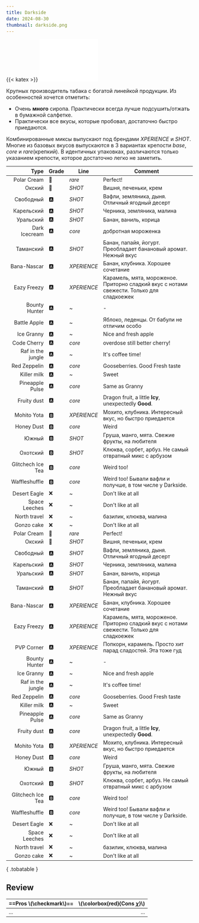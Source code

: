 ```yaml
---
title: Darkside
date: 2024-08-30
thumbnail: darkside.png
---
```


{{< katex >}}
![tobacco ds](darkside.png "yo")

Крупных производитель табака с богатой линейкой продукции. Из особенностей хочется отметить:

- Очень **много** сиропа. Практически всегда лучше подсушить/отжать в бумажной салфетке.
- Практически все вкусы, которые пробовал, достаточно быстро приедаются.

Комбинированные миксы выпускают под брендами _XPERIENCE_ и _SHOT_. Многие из базовых вкусов выпускаются в 3 вариантах крепости _base_, _core_ и _rare_(крепкий). В идентичных упаковках, различаются только указанием крепости, которое достаточно легко не заметить.


|              Type | Grade | Line        | Comment                                                                                   |
| ----------------: | ----- | ----------- | ----------------------------------------------------------------------------------------- |
|       Polar Cream | 👑     | _rare_      | Perfect!                                                                                  |
|            Окский | 👑     | _SHOT_      | Вишня, печеньки, крем                                                                     |
|         Свободный | 🅰️     | _SHOT_      | Вафли, земляника, дыня. Отличный ягодный десерт                                           |
|        Карельский | 🅰️     | _SHOT_      | Черника, земляника, малина                                                                |
|         Уральский | 🅰️     | _SHOT_      | Банан, ваниль, корица                                                                     |
|     Dark Icecream | 🅰️     | _core_      | добротная мороженка                                                                       |
|         Таманский | 🅰️     | _SHOT_      | Банан, папайя, йогурт. Преобладает банановый аромат. Нежный вкус                          |
|       Bana-Nascar | 🅰️     | _XPERIENCE_ | Банан, клубника. Хорошее сочетание                                                        |
|       Eazy Freezy | 🅰️     | _XPERIENCE_ | Карамель, мята, мороженое. Приторно сладкий вкус с нотами свежести. Только для сладкоежек |
|     Bounty Hunter | 🅰️     | ~           | -                                                                                         |
|      Battle Apple | 🅰️     | ~           | Яблоко, леденцы. От бабули не отличим особо                                               |
|        Ice Granny | 🅰️     | ~           | Nice and fresh apple                                                                      |
|       Code Cherry | 🅰️     | _core_      | overdose still better cherry!                                                             |
| Raf in the jungle | 🅰️     | ~           | It's coffee time!                                                                         |
|      Red Zeppelin | 🅰️     | _core_      | Gooseberries. Good Fresh taste                                                            |
|       Killer milk | 🅰️     | ~           | Sweet                                                                                     |
|   Pineapple Pulse | 🅰️     | _core_      | Same as Granny                                                                            |
|       Fruity dust | 🅰️     | _core_      | Dragon fruit, a little **Icy**, unexpectedly **Good**.                                    |
|       Mohito Yota | 🅱️     | _XPERIENCE_ | Мохито, клубника. Интересный вкус, но быстро приедается                                   |
|        Honey Dust | 🅱️     | _core_      | Weird                                                                                     |
|             Южный | 🅱️     | _SHOT_      | Груша, манго, мята. Свежие фрукты, на любителя                                            |
|          Охотский | 🅱️     | _SHOT_      | Клюква, сорбет, арбуз. Не самый отвратный микс с арбузом                                  |
| Glitchech Ice Tea | 🅱️     | _core_      | Weird too!                                                                                |
|     Waffleshuffle | 🅱️     | _core_      | Weird too! Бывали вафли и получше, в том числе у Darkside.                                |
|      Desert Eagle | ❌     | ~           | Don't like at all                                                                         |
|     Space Leeches | ❌     | ~           | Don't like at all                                                                         |
|      North travel | ❌     | ~           | базилик, клюква, малина                                                                   |
|        Gonzo cake | ❌     | ~           | Don't like at all                                                                         |
|       Polar Cream | 👑     | _rare_      | Perfect!                                                                                  |
|            Окский | 👑     | _SHOT_      | Вишня, печеньки, крем                                                                     |
|         Свободный | 🅰️     | _SHOT_      | Вафли, земляника, дыня. Отличный ягодный десерт                                           |
|        Карельский | 🅰️     | _SHOT_      | Черника, земляника, малина                                                                |
|         Уральский | 🅰️     | _SHOT_      | Банан, ваниль, корица                                                                     |
|         Таманский | 🅰️     | _SHOT_      | Банан, папайя, йогурт. Преобладает банановый аромат. Нежный вкус                          |
|       Bana-Nascar | 🅰️     | _XPERIENCE_ | Банан, клубника. Хорошее сочетание                                                        |
|       Eazy Freezy | 🅰️     | _XPERIENCE_ | Карамель, мята, мороженое. Приторно сладкий вкус с нотами свежести. Только для сладкоежек |
|        PVP Corner | 🅰️     | _XPERIENCE_ | Попкорн, карамель. Просто хит парад сладостей. Эта тоже гуд                               |
|     Bounty Hunter | 🅰️     | ~           | -                                                                                         |
|        Ice Granny | 🅰️     | ~           | Nice and fresh apple                                                                      |
| Raf in the jungle | 🅰️     | ~           | It's coffee time!                                                                         |
|      Red Zeppelin | 🅰️     | _core_      | Gooseberries. Good Fresh taste                                                            |
|       Killer milk | 🅰️     | ~           | Sweet                                                                                     |
|   Pineapple Pulse | 🅰️     | _core_      | Same as Granny                                                                            |
|       Fruity dust | 🅰️     | _core_      | Dragon fruit, a little **Icy**, unexpectedly **Good**.                                    |
|       Mohito Yota | 🅱️     | _XPERIENCE_ | Мохито, клубника. Интересный вкус, но быстро приедается                                   |
|        Honey Dust | 🅱️     | _core_      | Weird                                                                                     |
|             Южный | 🅱️     | _SHOT_      | Груша, манго, мята. Свежие фрукты, на любителя                                            |
|          Охотский | 🅱️     | _SHOT_      | Клюква, сорбет, арбуз. Не самый отвратный микс с арбузом                                  |
| Glitchech Ice Tea | 🅱️     | _core_      | Weird too!                                                                                |
|     Waffleshuffle | 🅱️     | _core_      | Weird too! Бывали вафли и получше, в том числе у Darkside.                                |
|      Desert Eagle | ❌     | ~           | Don't like at all                                                                         |
|     Space Leeches | ❌     | ~           | Don't like at all                                                                         |
|      North travel | ❌     | ~           | базилик, клюква, малина                                                                   |
|        Gonzo cake | ❌     | ~           | Don't like at all                                                                         |
{ .tobatable }

## Review

| ==Pros \\(\checkmark\\)== | \\(\colorbox{red}{Cons $\chi$}\\) |
| :------------------------ | --------------------------------: |
| ...                       |                               ... |

